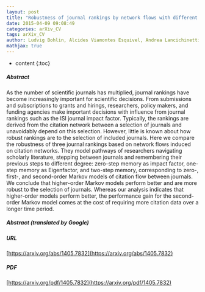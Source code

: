 ```yaml
---
layout: post
title: "Robustness of journal rankings by network flows with different amounts of memory"
date: 2015-04-09 09:08:49
categories: arXiv_CV
tags: arXiv_CV
author: Ludvig Bohlin, Alcides Viamontes Esquivel, Andrea Lancichinetti, Martin Rosvall
mathjax: true
---
```


* content
{:toc}

##### Abstract
As the number of scientific journals has multiplied, journal rankings have become increasingly important for scientific decisions. From submissions and subscriptions to grants and hirings, researchers, policy makers, and funding agencies make important decisions with influence from journal rankings such as the ISI journal impact factor. Typically, the rankings are derived from the citation network between a selection of journals and unavoidably depend on this selection. However, little is known about how robust rankings are to the selection of included journals. Here we compare the robustness of three journal rankings based on network flows induced on citation networks. They model pathways of researchers navigating scholarly literature, stepping between journals and remembering their previous steps to different degree: zero-step memory as impact factor, one-step memory as Eigenfactor, and two-step memory, corresponding to zero-, first-, and second-order Markov models of citation flow between journals. We conclude that higher-order Markov models perform better and are more robust to the selection of journals. Whereas our analysis indicates that higher-order models perform better, the performance gain for the second-order Markov model comes at the cost of requiring more citation data over a longer time period.

##### Abstract (translated by Google)


##### URL
[https://arxiv.org/abs/1405.7832](https://arxiv.org/abs/1405.7832)

##### PDF
[https://arxiv.org/pdf/1405.7832](https://arxiv.org/pdf/1405.7832)

